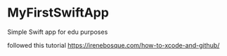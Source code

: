# MyFirstSwiftApp
Simple Swift app for edu purposes

followed this tutorial   https://irenebosque.com/how-to-xcode-and-github/ 
